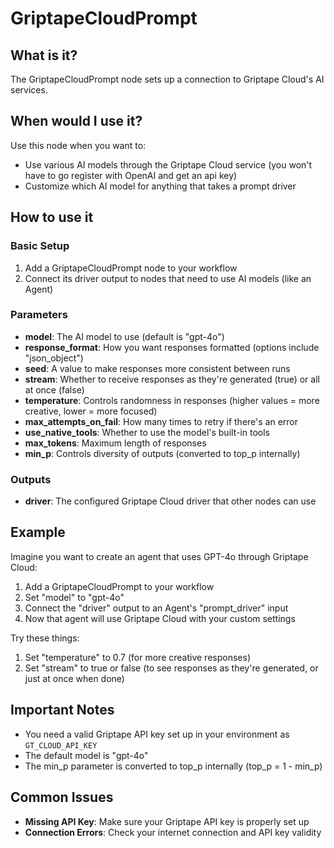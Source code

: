 # GriptapeCloudPrompt

## What is it?

The GriptapeCloudPrompt node sets up a connection to Griptape Cloud's AI services.

## When would I use it?

Use this node when you want to:

- Use various AI models through the Griptape Cloud service (you won't have to go register with OpenAI and get an api key)
- Customize which AI model for anything that takes a prompt driver

## How to use it

### Basic Setup

1. Add a GriptapeCloudPrompt node to your workflow
1. Connect its driver output to nodes that need to use AI models (like an Agent)

### Parameters

- **model**: The AI model to use (default is "gpt-4o")
- **response_format**: How you want responses formatted (options include "json_object")
- **seed**: A value to make responses more consistent between runs
- **stream**: Whether to receive responses as they're generated (true) or all at once (false)
- **temperature**: Controls randomness in responses (higher values = more creative, lower = more focused)
- **max_attempts_on_fail**: How many times to retry if there's an error
- **use_native_tools**: Whether to use the model's built-in tools
- **max_tokens**: Maximum length of responses
- **min_p**: Controls diversity of outputs (converted to top_p internally)

### Outputs

- **driver**: The configured Griptape Cloud driver that other nodes can use

## Example

Imagine you want to create an agent that uses GPT-4o through Griptape Cloud:

1. Add a GriptapeCloudPrompt to your workflow
1. Set "model" to "gpt-4o"
1. Connect the "driver" output to an Agent's "prompt_driver" input
1. Now that agent will use Griptape Cloud with your custom settings

Try these things:

1. Set "temperature" to 0.7 (for more creative responses)
1. Set "stream" to true or false (to see responses as they're generated, or just at once when done)


## Important Notes

- You need a valid Griptape API key set up in your environment as `GT_CLOUD_API_KEY`
- The default model is "gpt-4o"
- The min_p parameter is converted to top_p internally (top_p = 1 - min_p)

## Common Issues

- **Missing API Key**: Make sure your Griptape API key is properly set up
- **Connection Errors**: Check your internet connection and API key validity